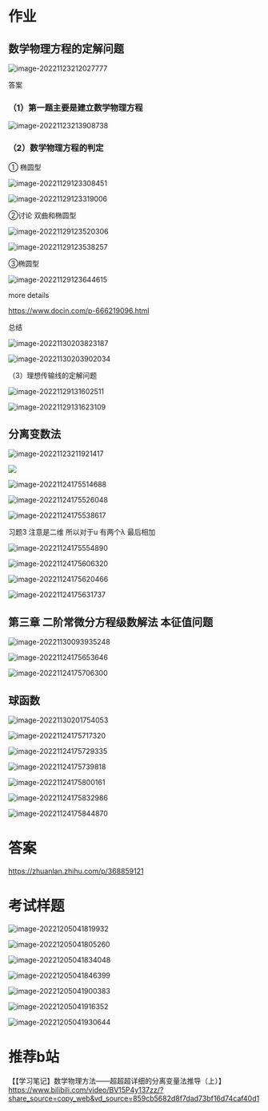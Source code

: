 # 作业



## 数学物理方程的定解问题

![image-20221123212027777](%E4%BD%9C%E4%B8%9A%E4%B8%8E%E7%AD%94%E6%A1%88.assets/image-20221123212027777.png)



答案

### （1）第一题主要是建立数学物理方程

![image-20221123213908738](%E4%BD%9C%E4%B8%9A%E4%B8%8E%E7%AD%94%E6%A1%88.assets/image-20221123213908738.png)

### （2）数学物理方程的判定

①   椭圆型

![image-20221129123308451](%E4%BD%9C%E4%B8%9A%E4%B8%8E%E7%AD%94%E6%A1%88.assets/image-20221129123308451.png)

![image-20221129123319006](%E4%BD%9C%E4%B8%9A%E4%B8%8E%E7%AD%94%E6%A1%88.assets/image-20221129123319006.png)

②讨论 双曲和椭圆型

![image-20221129123520306](%E4%BD%9C%E4%B8%9A%E4%B8%8E%E7%AD%94%E6%A1%88.assets/image-20221129123520306.png)

![image-20221129123538257](%E4%BD%9C%E4%B8%9A%E4%B8%8E%E7%AD%94%E6%A1%88.assets/image-20221129123538257.png)

③椭圆型

![image-20221129123644615](%E4%BD%9C%E4%B8%9A%E4%B8%8E%E7%AD%94%E6%A1%88.assets/image-20221129123644615.png)



more details

https://www.docin.com/p-666219096.html



总结

![image-20221130203823187](%E4%BD%9C%E4%B8%9A%E4%B8%8E%E7%AD%94%E6%A1%88.assets/image-20221130203823187.png)

![image-20221130203902034](%E4%BD%9C%E4%B8%9A%E4%B8%8E%E7%AD%94%E6%A1%88.assets/image-20221130203902034.png)





 （3）理想传输线的定解问题

![image-20221129131602511](%E4%BD%9C%E4%B8%9A%E4%B8%8E%E7%AD%94%E6%A1%88.assets/image-20221129131602511.png)

![image-20221129131623109](%E4%BD%9C%E4%B8%9A%E4%B8%8E%E7%AD%94%E6%A1%88.assets/image-20221129131623109.png)





## 分离变数法

![image-20221123211921417](%E4%BD%9C%E4%B8%9A%E4%B8%8E%E7%AD%94%E6%A1%88.assets/image-20221123211921417-16692095618031.png)







![](%E4%BD%9C%E4%B8%9A%E4%B8%8E%E7%AD%94%E6%A1%88.assets/image-20221130085749060.png)



![image-20221124175514688](%E4%BD%9C%E4%B8%9A%E4%B8%8E%E7%AD%94%E6%A1%88.assets/image-20221124175514688.png)

![image-20221124175526048](%E4%BD%9C%E4%B8%9A%E4%B8%8E%E7%AD%94%E6%A1%88.assets/image-20221124175526048.png)

![image-20221124175538617](%E4%BD%9C%E4%B8%9A%E4%B8%8E%E7%AD%94%E6%A1%88.assets/image-20221124175538617.png)



习题3 注意是二维 所以对于u 有两个λ 最后相加



![image-20221124175554890](%E4%BD%9C%E4%B8%9A%E4%B8%8E%E7%AD%94%E6%A1%88.assets/image-20221124175554890.png)

![image-20221124175606320](%E4%BD%9C%E4%B8%9A%E4%B8%8E%E7%AD%94%E6%A1%88.assets/image-20221124175606320.png)

![image-20221124175620466](%E4%BD%9C%E4%B8%9A%E4%B8%8E%E7%AD%94%E6%A1%88.assets/image-20221124175620466.png)

![image-20221124175631737](%E4%BD%9C%E4%B8%9A%E4%B8%8E%E7%AD%94%E6%A1%88.assets/image-20221124175631737.png)



## 第三章 二阶常微分方程级数解法 本征值问题

![image-20221130093935248](%E4%BD%9C%E4%B8%9A%E4%B8%8E%E7%AD%94%E6%A1%88.assets/image-20221130093935248.png)

![image-20221124175653646](%E4%BD%9C%E4%B8%9A%E4%B8%8E%E7%AD%94%E6%A1%88.assets/image-20221124175653646.png)

![image-20221124175706300](%E4%BD%9C%E4%B8%9A%E4%B8%8E%E7%AD%94%E6%A1%88.assets/image-20221124175706300.png)





## 球函数

![image-20221130201754053](%E4%BD%9C%E4%B8%9A%E4%B8%8E%E7%AD%94%E6%A1%88.assets/image-20221130201754053.png)

![image-20221124175717320](%E4%BD%9C%E4%B8%9A%E4%B8%8E%E7%AD%94%E6%A1%88.assets/image-20221124175717320.png)

![image-20221124175729335](%E4%BD%9C%E4%B8%9A%E4%B8%8E%E7%AD%94%E6%A1%88.assets/image-20221124175729335.png)

![image-20221124175739818](%E4%BD%9C%E4%B8%9A%E4%B8%8E%E7%AD%94%E6%A1%88.assets/image-20221124175739818.png)

![image-20221124175800161](%E4%BD%9C%E4%B8%9A%E4%B8%8E%E7%AD%94%E6%A1%88.assets/image-20221124175800161.png)

![image-20221124175832986](%E4%BD%9C%E4%B8%9A%E4%B8%8E%E7%AD%94%E6%A1%88.assets/image-20221124175832986.png)

![image-20221124175844870](%E4%BD%9C%E4%B8%9A%E4%B8%8E%E7%AD%94%E6%A1%88.assets/image-20221124175844870.png)









# 答案

https://zhuanlan.zhihu.com/p/368859121





# 考试样题

![image-20221205041819932](%E4%BD%9C%E4%B8%9A%E4%B8%8E%E7%AD%94%E6%A1%88.assets/image-20221205041819932.png)

![image-20221205041805260](%E4%BD%9C%E4%B8%9A%E4%B8%8E%E7%AD%94%E6%A1%88.assets/image-20221205041805260.png)

![image-20221205041834048](%E4%BD%9C%E4%B8%9A%E4%B8%8E%E7%AD%94%E6%A1%88.assets/image-20221205041834048.png)

![image-20221205041846399](%E4%BD%9C%E4%B8%9A%E4%B8%8E%E7%AD%94%E6%A1%88.assets/image-20221205041846399.png)

![image-20221205041900383](%E4%BD%9C%E4%B8%9A%E4%B8%8E%E7%AD%94%E6%A1%88.assets/image-20221205041900383.png) 

![image-20221205041916352](%E4%BD%9C%E4%B8%9A%E4%B8%8E%E7%AD%94%E6%A1%88.assets/image-20221205041916352.png)

![image-20221205041930644](%E4%BD%9C%E4%B8%9A%E4%B8%8E%E7%AD%94%E6%A1%88.assets/image-20221205041930644.png)





# 推荐b站

【【学习笔记】数学物理方法——超超超详细的分离变量法推导（上）】 https://www.bilibili.com/video/BV15P4y137zz/?share_source=copy_web&vd_source=859cb5682d8f7dad73bf16d74caf40d1

